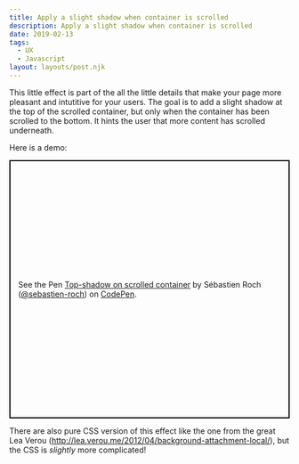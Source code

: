 ```yaml
---
title: Apply a slight shadow when container is scrolled
description: Apply a slight shadow when container is scrolled
date: 2019-02-13
tags:
  - UX
  - Javascript
layout: layouts/post.njk
---
```

This little effect is part of the all the little details that make your page more pleasant and intutitive for your users.
The goal is to add a slight shadow at the top of the scrolled container, but only when the container has been scrolled to the bottom. It hints the user that more content has scrolled underneath.

Here is a demo:
<p class="codepen" data-height="464" data-theme-id="0" data-default-tab="result" data-user="sebastien-roch" data-slug-hash="bZPdXb" style="height: 464px; box-sizing: border-box; display: flex; align-items: center; justify-content: center; border: 2px solid black; margin: 1em 0; padding: 1em;" data-pen-title="Top-shadow on scrolled container">
  <span>See the Pen <a href="https://codepen.io/sebastien-roch/pen/bZPdXb/">
  Top-shadow on scrolled container</a> by Sébastien Roch (<a href="https://codepen.io/sebastien-roch">@sebastien-roch</a>)
  on <a href="https://codepen.io">CodePen</a>.</span>
</p>
<script async src="https://static.codepen.io/assets/embed/ei.js"></script>
  
There are also pure CSS version of this effect like the one from the great Lea Verou (http://lea.verou.me/2012/04/background-attachment-local/), but the CSS is _slightly_ more complicated!
<!--stackedit_data:
eyJoaXN0b3J5IjpbLTExMDEwNzYzNTgsNzQ1OTcxODk1LDEzNT
Y0MDQzOTldfQ==
-->